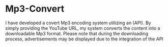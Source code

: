 # Mp3-Convert
I have developed a covert Mp3 encoding system utilizing an (API). By simply providing the YouTube URL, my system converts the content into a downloadable Mp3 format. Please note that during the downloading process, advertisements may be displayed due to the integration of the API
